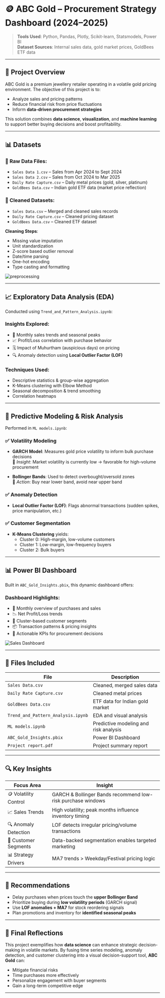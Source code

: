 
# 🪙 ABC Gold – Procurement Strategy Dashboard (2024–2025)

> **Tools Used**: Python, Pandas, Plotly, Scikit-learn, Statsmodels, Power BI  
> **Dataset Sources**: Internal sales data, gold market prices, GoldBees ETF data

---

## 📌 Project Overview

ABC Gold is a premium jewellery retailer operating in a volatile gold pricing environment. The objective of this project is to:

- Analyze sales and pricing patterns
- Reduce financial risk from price fluctuations
- Inform **data-driven procurement strategies**

This solution combines **data science**, **visualization**, and **machine learning** to support better buying decisions and boost profitability.

---

## 📊 Datasets

### 🔹 Raw Data Files:
- `Sales Data 1.csv` – Sales from Apr 2024 to Sept 2024  
- `Sales Data 2.csv` – Sales from Oct 2024 to Mar 2025  
- `Daily Rate Capture.csv` – Daily metal prices (gold, silver, platinum)  
- `GoldBees Data.csv` – Indian gold ETF data (market price reflection)

### 🔹 Cleaned Datasets:
- `Sales Data.csv` – Merged and cleaned sales records  
- `Daily Rate Capture.csv` – Cleaned pricing dataset  
- `GoldBees Data.csv` – Cleaned ETF dataset  

**Cleaning Steps**:
- Missing value imputation  
- Unit standardization  
- Z-score based outlier removal  
- Date/time parsing  
- One-hot encoding  
- Type casting and formatting

![preprocessing](https://drive.google.com/uc?export=view&id=1g0VZAMd1BiNr4XxmKlB29sHPJhPj79WH)

---

## 📈 Exploratory Data Analysis (EDA)

Conducted using `Trend_and_Pattern_Analysis.ipynb`:

### Insights Explored:
- 📅 Monthly sales trends and seasonal peaks
- 📈 Profit/Loss correlation with purchase behavior
- 🗓️ Impact of Muhurtham (auspicious days) on pricing
- 🔍 Anomaly detection using **Local Outlier Factor (LOF)**

### Techniques Used:
- Descriptive statistics & group-wise aggregation  
- K-Means clustering with Elbow Method  
- Seasonal decomposition & trend smoothing  
- Correlation heatmaps

---

## 🤖 Predictive Modeling & Risk Analysis

Performed in `ML models.ipynb`:

### ✅ Volatility Modeling
- **GARCH Model**: Measures gold price volatility to inform bulk purchase decisions  
  📌 *Insight*: Market volatility is currently low → favorable for high-volume procurement

- **Bollinger Bands**: Used to detect overbought/oversold zones  
  📌 *Action*: Buy near lower band, avoid near upper band

### ✅ Anomaly Detection
- **Local Outlier Factor (LOF)**: Flags abnormal transactions (sudden spikes, price manipulation, etc.)

### ✅ Customer Segmentation
- **K-Means Clustering** yields:
  - Cluster 0: High-margin, low-volume customers  
  - Cluster 1: Low-margin, low-frequency buyers  
  - Cluster 2: Bulk buyers

---

## 📊 Power BI Dashboard

Built in `ABC_Gold_Insights.pbix`, this dynamic dashboard offers:

### Dashboard Highlights:
- 📆 Monthly overview of purchases and sales  
- 📉 Net Profit/Loss trends  
- 🧊 Cluster-based customer segments  
- 📦 Transaction patterns & pricing insights  
- 🧠 Actionable KPIs for procurement decisions

![Sales Dashboard](https://drive.google.com/uc?export=view&id=1lIFMqXEHvqS3B_j09_v4HjX4M7zuhD7j)

---

## 📂 Files Included

| File | Description |
|------|-------------|
| `Sales Data.csv` | Cleaned, merged sales data |
| `Daily Rate Capture.csv` | Cleaned metal prices |
| `GoldBees Data.csv` | ETF data for Indian gold market |
| `Trend_and_Pattern_Analysis.ipynb` | EDA and visual analysis |
| `ML models.ipynb` | Predictive modeling and risk analysis |
| `ABC_Gold_Insights.pbix` | Power BI Dashboard |
| `Project report.pdf` | Project summary report |

---

## 🔍 Key Insights

| Focus Area | Insight |
|------------|---------|
| 🪙 Volatility Control | GARCH & Bollinger Bands recommend low-risk purchase windows |
| 📈 Sales Trends | High volatility; peak months influence inventory timing |
| 🔍 Anomaly Detection | LOF detects irregular pricing/volume transactions |
| 👥 Customer Segments | Data-backed segmentation enables targeted marketing |
| 📊 Strategy Drivers | MA7 trends > Weekday/Festival pricing logic |

---

## 🚀 Recommendations

- Delay purchases when prices touch the **upper Bollinger Band**
- Prioritize buying during **low volatility periods** (GARCH signal)
- Use **LOF anomalies + MA7** for stock reordering signals
- Plan promotions and inventory for **identified seasonal peaks**

---

## 🧠 Final Reflections

This project exemplifies how **data science** can enhance strategic decision-making in volatile markets. By fusing time series modeling, anomaly detection, and customer clustering into a visual decision-support tool, **ABC Gold** can:

- Mitigate financial risks  
- Time purchases more effectively  
- Personalize engagement with buyer segments  
- Gain a long-term competitive edge

---

